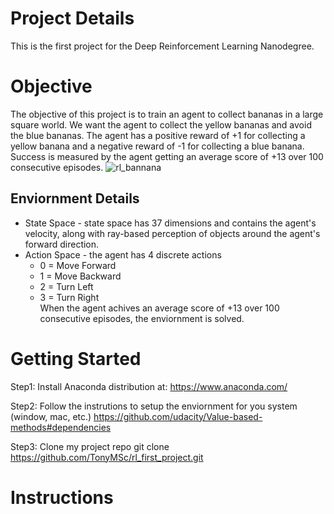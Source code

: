 # Project Details
This is the first project for the Deep Reinforcement Learning Nanodegree.  

# Objective
The objective of this project is to train an agent to collect bananas in a large square world.  We want the agent to collect the yellow bananas and avoid the blue bananas.  The agent has a positive reward of +1 for collecting a yellow banana and a negative reward of -1 for collecting a blue banana.  Success is measured by the agent getting an average score of +13 over 100 consecutive episodes.
![rl_bannana](https://user-images.githubusercontent.com/54339413/177430670-8de2f98f-4ca6-4a8e-9aaa-00027fdfaf82.gif)

## Enviornment Details
* State Space - state space has 37 dimensions and contains the agent's velocity, along with ray-based perception of objects around the agent's forward direction.
* Action Space - the agent has 4 discrete actions 
  * 0 = Move Forward
  * 1 = Move Backward
  * 2 = Turn Left
  * 3 = Turn Right
<br> When the agent achives an average score of +13 over 100 consecutive episodes, the enviornment is solved.

# Getting Started
Step1:
Install Anaconda distribution at:
https://www.anaconda.com/

Step2:
Follow the instrutions to setup the enviornment for you system (window, mac, etc.)
https://github.com/udacity/Value-based-methods#dependencies

Step3:
Clone my project repo
git clone https://github.com/TonyMSc/rl_first_project.git

# Instructions
